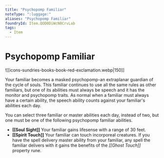```yaml
---
title: "Psychopomp Familiar"
noteType: ":luggage:"
aliases: "Psychopomp Familiar"
foundryId: Item.QOD0DiWcN0CrvLab
tags:
  - Item
---
```


# Psychopomp Familiar
![[icons-sundries-books-book-red-exclamation.webp|150]]

Your familiar becomes a masked psychopomp-an extraplanar guardian of the cycle of souls. This familiar continues to use all the same rules as other familiars, but one of its abilities must always be speech and it has the monitor and psychopomp traits. As normal when a familiar must always have a certain ability, the speech ability counts against your familiar's abilities each day.

You can select three familiar or master abilities each day, instead of two, but one must be one of the following psychopomp familiar abilities.

*   **[[Soul Sight]]** Your familiar gains lifesense with a range of 30 feet.
*   **[[Spirit Touch]]** Your familiar can touch incorporeal creatures. If you have the spell delivery master ability from your familiar, any spell the familiar delivers with it gains the benefits of the _[[Ghost Touch]]_ property rune.

